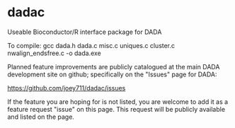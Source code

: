 dadac
=====

Useable Bioconductor/R interface package for DADA

To compile: 
gcc dada.h dada.c misc.c uniques.c cluster.c nwalign_endsfree.c -o dada.exe

Planned feature improvements are publicly catalogued at the main DADA development site on github; specifically on the "Issues" page for DADA:

https://github.com/joey711/dadac/issues

If the feature you are hoping for is not listed, you are welcome to add it as a feature request "issue" on this page. This request will be publicly available and listed on the page.